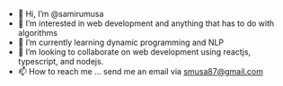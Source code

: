 - 👋 Hi, I’m @samirumusa
- 👀 I’m interested in web development and anything that has to do with algorithms
- 🌱 I’m currently learning dynamic programming and NLP 
- 💞️ I’m looking to collaborate on web development using reactjs, typescript, and nodejs.
- 📫 How to reach me ... send me an email via smusa87@gmail.com

<!---
samirumusa/samirumusa is a ✨ special ✨ repository because its `README.md` (this file) appears on your GitHub profile.
You can click the Preview link to take a look at your changes.
--->

